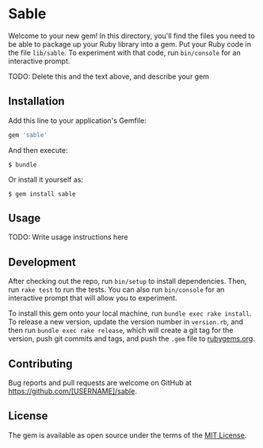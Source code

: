 # Sable

Welcome to your new gem! In this directory, you'll find the files you need to be able to package up your Ruby library into a gem. Put your Ruby code in the file `lib/sable`. To experiment with that code, run `bin/console` for an interactive prompt.

TODO: Delete this and the text above, and describe your gem

## Installation

Add this line to your application's Gemfile:

```ruby
gem 'sable'
```

And then execute:

    $ bundle

Or install it yourself as:

    $ gem install sable

## Usage

TODO: Write usage instructions here

## Development

After checking out the repo, run `bin/setup` to install dependencies. Then, run `rake test` to run the tests. You can also run `bin/console` for an interactive prompt that will allow you to experiment.

To install this gem onto your local machine, run `bundle exec rake install`. To release a new version, update the version number in `version.rb`, and then run `bundle exec rake release`, which will create a git tag for the version, push git commits and tags, and push the `.gem` file to [rubygems.org](https://rubygems.org).

## Contributing

Bug reports and pull requests are welcome on GitHub at https://github.com/[USERNAME]/sable.

## License

The gem is available as open source under the terms of the [MIT License](http://opensource.org/licenses/MIT).
